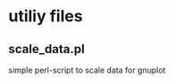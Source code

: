 utiliy files
============

scale_data.pl
-------------

simple perl-script to scale data for gnuplot

